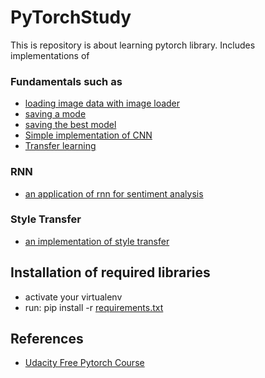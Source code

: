 # PyTorchStudy
This is repository is about learning pytorch library. Includes implementations of
### Fundamentals such as
* [loading image data with image loader](https://github.com/sonercand/PyTorchStudy/blob/master/code/basics_and_cnn/6.%20Loading%20image%20data.ipynb)
* [saving a mode](https://github.com/sonercand/PyTorchStudy/blob/master/code/basics_and_cnn/4_save_pytorch_model.ipynb)
* [saving the best model](https://github.com/sonercand/PyTorchStudy/blob/master/code/basics_and_cnn/9%20mnist%20mlp%20with%20best%20model%20save.ipynb)
* [Simple implementation of CNN](https://github.com/sonercand/PyTorchStudy/blob/master/code/basics_and_cnn/13%20CNN%20example%20using%20seed%20pictures.ipynb)
* [Transfer learning](https://github.com/sonercand/PyTorchStudy/blob/master/code/basics_and_cnn/7%20Transfer%20Learning.ipynb)
### RNN
* [an application of rnn for sentiment analysis](https://github.com/sonercand/PyTorchStudy/blob/master/code/rnn/sentiment_rnn.ipynb)
### Style Transfer
* [an implementation of style transfer](https://github.com/sonercand/PyTorchStudy/blob/master/code/style_transfer/styleTransfer.ipynb)

## Installation of required libraries
* activate your virtualenv
* run: pip install -r [requirements.txt](https://github.com/sonercand/PyTorchStudy/blob/master/requirements.txt)

## References
* [Udacity Free Pytorch Course](https://www.udacity.com/course/deep-learning-pytorch--ud188)
